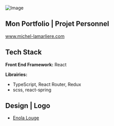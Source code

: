 ![Image](https://storage.cloud.google.com/github-projects-images/favicon-32x32.png)

## Mon Portfolio | Projet Personnel

www.michel-lamarliere.com

## Tech Stack

**Front End Framework:** React

**Librairies:**

-   TypeScript, React Router, Redux
-   scss, react-spring

## Design | Logo

-   [Enola Louge](https://www.enolalouge.com)
